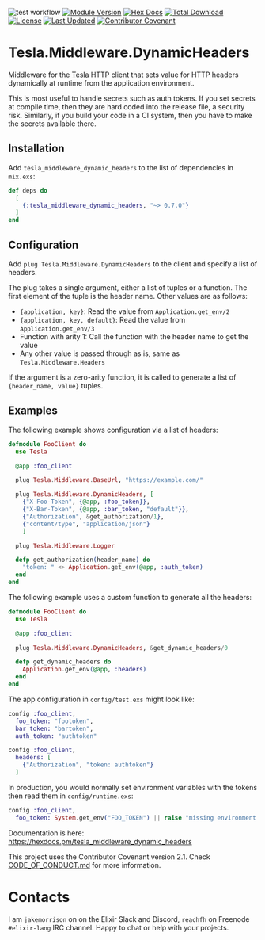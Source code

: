 ![test workflow](https://github.com/cogini/tesla_middleware_dynamic_headers/actions/workflows/test.yml/badge.svg)
[![Module Version](https://img.shields.io/hexpm/v/tesla_middleware_dynamic_headers.svg)](https://hex.pm/packages/tesla_middleware_dynamic_headers)
[![Hex Docs](https://img.shields.io/badge/hex-docs-lightgreen.svg)](https://hexdocs.pm/tesla_middleware_dynamic_headers)
[![Total Download](https://img.shields.io/hexpm/dt/tesla_middleware_dynamic_headers.svg)](https://hex.pm/packages/tesla_middleware_dynamic_headers)
[![License](https://img.shields.io/hexpm/l/tesla_middleware_dynamic_headers.svg)](https://github.com/cogini/tesla_middleware_dynamic_headers/blob/master/LICENSE.md)
[![Last Updated](https://img.shields.io/github/last-commit/cogini/tesla_middleware_dynamic_headers.svg)](https://github.com/cogini/tesla_middleware_dynamic_headers/commits/master)
[![Contributor Covenant](https://img.shields.io/badge/Contributor%20Covenant-2.1-4baaaa.svg)](CODE_OF_CONDUCT.md)

# Tesla.Middleware.DynamicHeaders

Middleware for the [Tesla](https://hexdocs.pm/tesla/readme.html) HTTP client
that sets value for HTTP headers dynamically at runtime from the application
environment.

This is most useful to handle secrets such as auth tokens. If you set secrets at
compile time, then they are hard coded into the release file, a security risk.
Similarly, if you build your code in a CI system, then you have to make the
secrets available there.

## Installation

Add `tesla_middleware_dynamic_headers` to the list of dependencies in `mix.exs`:

```elixir
def deps do
  [
    {:tesla_middleware_dynamic_headers, "~> 0.7.0"}
  ]
end
```

## Configuration

Add `plug Tesla.Middleware.DynamicHeaders` to the client and specify a list
of headers.

The plug takes a single argument, either a list of tuples or a function.
The first element of the tuple is the header name. Other values are as follows:

* `{application, key}`: Read the value from `Application.get_env/2`
* `{application, key, default}`: Read the value from `Application.get_env/3`
* Function with arity 1: Call the function with the header name to get the value
* Any other value is passed through as is, same as `Tesla.Middleware.Headers`

If the argument is a zero-arity function, it is called to generate a list of
`{header_name, value}` tuples.

## Examples

The following example shows configuration via a list of headers:

```elixir
defmodule FooClient do
  use Tesla

  @app :foo_client

  plug Tesla.Middleware.BaseUrl, "https://example.com/"

  plug Tesla.Middleware.DynamicHeaders, [
    {"X-Foo-Token", {@app, :foo_token}},
    {"X-Bar-Token", {@app, :bar_token, "default"}},
    {"Authorization", &get_authorization/1},
    {"content/type", "application/json"}
    ]

  plug Tesla.Middleware.Logger

  defp get_authorization(header_name) do
    "token: " <> Application.get_env(@app, :auth_token)
  end
end
```

The following example uses a custom function to generate all the headers:

```elixir
defmodule FooClient do
  use Tesla

  @app :foo_client

  plug Tesla.Middleware.DynamicHeaders, &get_dynamic_headers/0

  defp get_dynamic_headers do
    Application.get_env(@app, :headers)
  end
end
```

The app configuration in `config/test.exs` might look like:

```elixir
config :foo_client,
  foo_token: "footoken",
  bar_token: "bartoken",
  auth_token: "authtoken"

config :foo_client,
  headers: [
    {"Authorization", "token: authtoken"}
  ]
```

In production, you would normally set environment variables with the tokens
then read them in `config/runtime.exs`:

```elixir
config :foo_client,
  foo_token: System.get_env("FOO_TOKEN") || raise "missing environment variable FOO_TOKEN"
```

Documentation is here: https://hexdocs.pm/tesla_middleware_dynamic_headers

This project uses the Contributor Covenant version 2.1. Check [CODE_OF_CONDUCT.md](/CODE_OF_CONDUCT.md) for more information.

# Contacts

I am `jakemorrison` on on the Elixir Slack and Discord, `reachfh` on Freenode
`#elixir-lang` IRC channel. Happy to chat or help with your projects.
